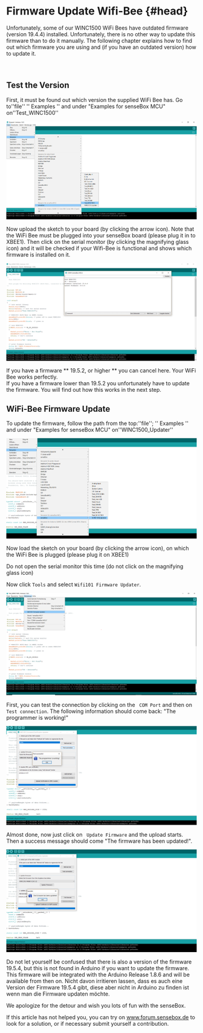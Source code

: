 # Firmware Update Wifi-Bee {#head}
<div class="description">Unfortunately, some of our WINC1500 WiFi Bees have outdated firmware (version 19.4.4) installed. Unfortunately, there is no other way to update this firmware than to do it manually. The following chapter explains how to find out which firmware you are using and (if you have an outdated version) how to update it.</div>

<div class="line">
    <br>
    <br>
</div>

## Test the Version
First, it must be found out which version the supplied WiFi Bee has. Go to''file'' '' Examples '' and under "Examples for senseBox MCU" on''Test_WINC1500''

![Open the WiFi-Test](pictures/Update-Wifi-Firmware/1-test.PNG)

Now upload the sketch to your board (by clicking the arrow icon). Note that the WiFi Bee must be plugged into your senseBox board (please plug it in to XBEE1). Then click on the serial monitor (by clicking the magnifying glass icon) and it will be checked if your Wifi-Bee is functional and shows which firmware is installed on it.



![Test results with a non-current firmware](pictures/Update-Wifi-Firmware/2-result.PNG)

<div class="box_success">
    <i class="fa fa-check fa-fw" aria-hidden="true" style="color: #50af51;"></i>
   If you have a firmware ** 19.5.2, or higher ** you can cancel here. Your WiFi Bee works perfectly.
</div>

<div class="box_warning">
    <i class="fa fa-exclamation-circle fa-fw" aria-hidden="true" style="color: #f0ad4e"></i>
    If you have a firmware lower than 19.5.2 you unfortunately have to update the firmware. You will find out how this works in the next step.
</div>

## WiFi-Bee Firmware Update
To update the firmware, follow the path from the top:''file''; '' Examples '' and under "Examples for senseBox MCU" on''WINC1500_Updater''

![Open the WINC1500_Updater](pictures/Update-Wifi-Firmware/3-updater.PNG)


Now load the sketch on your board (by clicking the arrow icon), on which the WiFi Bee is plugged (please plug it on XBEE1)

<div class="box_error">
    <i class="fa fa-exclamation-triangle fa-fw" aria-hidden="true" style="color: #d9534f"></i>
    Do not open the serial monitor this time (do not click on the magnifying glass icon)
</div>

Now click ``Tools`` and select ``Wifi101 Firmware Updater``.

![Choose Wifi 101 Firmware Updater](pictures/Update-Wifi-Firmware/4-firmware-updater.PNG)

First, you can test the connection by clicking on the `` COM Port`` and then on `` Test connection``. The following information should come back: "The programmer is working!"

![Test connection of the Wifi-Bee](pictures/Update-Wifi-Firmware/5-test-connection.PNG)

Almost done, now just click on `` Update Firmware`` and the upload starts. Then a success message should come "The firmware has been updated!".

![Finally Update Firmware](pictures/Update-Wifi-Firmware/6-update-firmware.PNG)

<div class="box_info">
    <i class="fa fa-info fa-fw" aria-hidden="true" style="color: #42acf3;"></i>
    Do not let yourself be confused that there is also a version of the firmware 19.5.4, but this is not found in Arduino if you want to update the firmware. This firmware will be integrated with the Arduino Release 1.8.6 and will be available from then on.
    Nicht davon irritieren lassen, dass es auch eine Version der Firmware 19.5.4 gibt, diese aber nicht in Arduino zu finden ist wenn man die Firmware updaten möchte.</div>
    
   We apologize for the detour and wish you lots of fun with the senseBox.
 
If this article has not helped you, you can try on www.forum.sensebox.de to look for a solution, or if necessary submit yourself a contribution.
